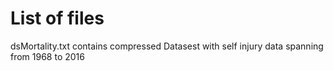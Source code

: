 List of files
=============
dsMortality.txt contains compressed Datasest with self injury data spanning from 1968 to 2016

